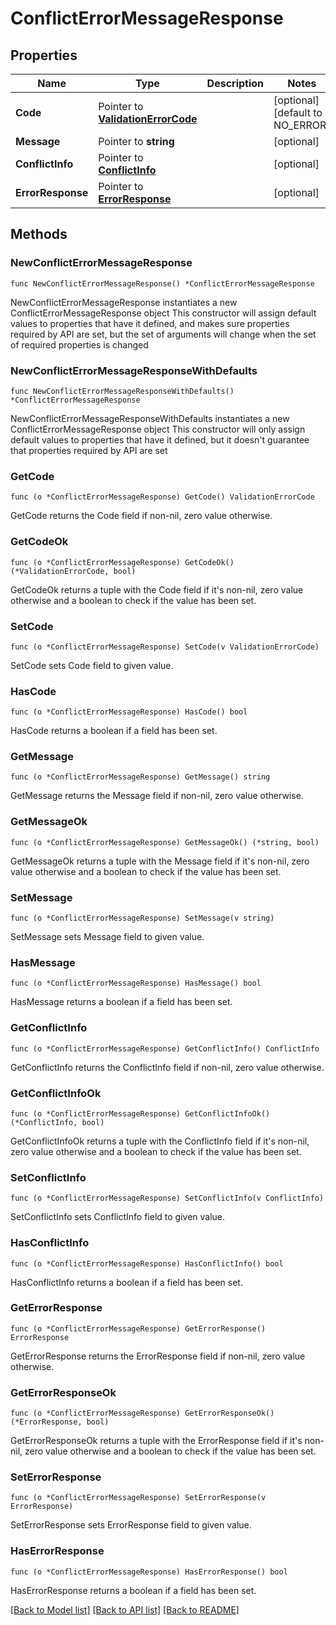 # ConflictErrorMessageResponse

## Properties

Name | Type | Description | Notes
------------ | ------------- | ------------- | -------------
**Code** | Pointer to [**ValidationErrorCode**](ValidationErrorCode.md) |  | [optional] [default to NO_ERROR]
**Message** | Pointer to **string** |  | [optional] 
**ConflictInfo** | Pointer to [**ConflictInfo**](ConflictInfo.md) |  | [optional] 
**ErrorResponse** | Pointer to [**ErrorResponse**](ErrorResponse.md) |  | [optional] 

## Methods

### NewConflictErrorMessageResponse

`func NewConflictErrorMessageResponse() *ConflictErrorMessageResponse`

NewConflictErrorMessageResponse instantiates a new ConflictErrorMessageResponse object
This constructor will assign default values to properties that have it defined,
and makes sure properties required by API are set, but the set of arguments
will change when the set of required properties is changed

### NewConflictErrorMessageResponseWithDefaults

`func NewConflictErrorMessageResponseWithDefaults() *ConflictErrorMessageResponse`

NewConflictErrorMessageResponseWithDefaults instantiates a new ConflictErrorMessageResponse object
This constructor will only assign default values to properties that have it defined,
but it doesn't guarantee that properties required by API are set

### GetCode

`func (o *ConflictErrorMessageResponse) GetCode() ValidationErrorCode`

GetCode returns the Code field if non-nil, zero value otherwise.

### GetCodeOk

`func (o *ConflictErrorMessageResponse) GetCodeOk() (*ValidationErrorCode, bool)`

GetCodeOk returns a tuple with the Code field if it's non-nil, zero value otherwise
and a boolean to check if the value has been set.

### SetCode

`func (o *ConflictErrorMessageResponse) SetCode(v ValidationErrorCode)`

SetCode sets Code field to given value.

### HasCode

`func (o *ConflictErrorMessageResponse) HasCode() bool`

HasCode returns a boolean if a field has been set.

### GetMessage

`func (o *ConflictErrorMessageResponse) GetMessage() string`

GetMessage returns the Message field if non-nil, zero value otherwise.

### GetMessageOk

`func (o *ConflictErrorMessageResponse) GetMessageOk() (*string, bool)`

GetMessageOk returns a tuple with the Message field if it's non-nil, zero value otherwise
and a boolean to check if the value has been set.

### SetMessage

`func (o *ConflictErrorMessageResponse) SetMessage(v string)`

SetMessage sets Message field to given value.

### HasMessage

`func (o *ConflictErrorMessageResponse) HasMessage() bool`

HasMessage returns a boolean if a field has been set.

### GetConflictInfo

`func (o *ConflictErrorMessageResponse) GetConflictInfo() ConflictInfo`

GetConflictInfo returns the ConflictInfo field if non-nil, zero value otherwise.

### GetConflictInfoOk

`func (o *ConflictErrorMessageResponse) GetConflictInfoOk() (*ConflictInfo, bool)`

GetConflictInfoOk returns a tuple with the ConflictInfo field if it's non-nil, zero value otherwise
and a boolean to check if the value has been set.

### SetConflictInfo

`func (o *ConflictErrorMessageResponse) SetConflictInfo(v ConflictInfo)`

SetConflictInfo sets ConflictInfo field to given value.

### HasConflictInfo

`func (o *ConflictErrorMessageResponse) HasConflictInfo() bool`

HasConflictInfo returns a boolean if a field has been set.

### GetErrorResponse

`func (o *ConflictErrorMessageResponse) GetErrorResponse() ErrorResponse`

GetErrorResponse returns the ErrorResponse field if non-nil, zero value otherwise.

### GetErrorResponseOk

`func (o *ConflictErrorMessageResponse) GetErrorResponseOk() (*ErrorResponse, bool)`

GetErrorResponseOk returns a tuple with the ErrorResponse field if it's non-nil, zero value otherwise
and a boolean to check if the value has been set.

### SetErrorResponse

`func (o *ConflictErrorMessageResponse) SetErrorResponse(v ErrorResponse)`

SetErrorResponse sets ErrorResponse field to given value.

### HasErrorResponse

`func (o *ConflictErrorMessageResponse) HasErrorResponse() bool`

HasErrorResponse returns a boolean if a field has been set.


[[Back to Model list]](../README.md#documentation-for-models) [[Back to API list]](../README.md#documentation-for-api-endpoints) [[Back to README]](../README.md)



